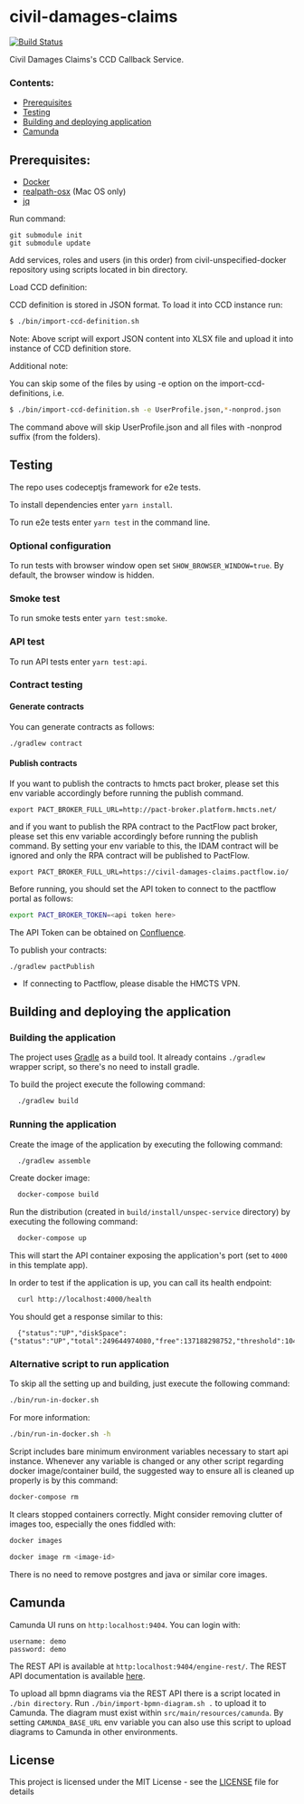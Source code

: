 # civil-damages-claims 

[![Build Status](https://travis-ci.org/hmcts/unspec-service.svg?branch=master)](https://travis-ci.org/hmcts/unspec-service)

Civil Damages Claims's CCD Callback Service.

### Contents:
- [Prerequisites](#prerequisites)
- [Testing](#testing)
- [Building and deploying application](#building-and-deploying-the-application)
- [Camunda](#camunda)

## Prerequisites:
- [Docker](https://www.docker.com)
- [realpath-osx](https://github.com/harto/realpath-osx) (Mac OS only)
- [jq](https://stedolan.github.io/jq/)

Run command:
```
git submodule init
git submodule update
```

Add services, roles and users (in this order) from civil-unspecified-docker repository using scripts located in bin directory.

Load CCD definition:

CCD definition is stored in JSON format. To load it into CCD instance run:

```bash
$ ./bin/import-ccd-definition.sh
```

Note: Above script will export JSON content into XLSX file and upload it into instance of CCD definition store.

Additional note:

You can skip some of the files by using -e option on the import-ccd-definitions, i.e.

```bash
$ ./bin/import-ccd-definition.sh -e UserProfile.json,*-nonprod.json
```

The command above will skip UserProfile.json and all files with -nonprod suffix (from the folders).

## Testing
The repo uses codeceptjs framework for e2e tests.

To install dependencies enter `yarn install`.

To run e2e tests enter `yarn test` in the command line.

### Optional configuration

To run tests with browser window open set `SHOW_BROWSER_WINDOW=true`. By default, the browser window is hidden.

### Smoke test

To run smoke tests enter `yarn test:smoke`.

### API test

To run API tests enter `yarn test:api`.

### Contract testing


#### Generate contracts

You can generate contracts as follows:

```
./gradlew contract
```

#### Publish contracts

If you want to publish the contracts to hmcts pact broker, please set this env variable accordingly before running the publish command.
```
export PACT_BROKER_FULL_URL=http://pact-broker.platform.hmcts.net/
```
and if you want to publish the RPA contract to the PactFlow pact broker, please set this env variable accordingly before running the publish command.
By setting your env variable to this, the IDAM contract will be ignored and only the RPA contract will be published to PactFlow.
```
export PACT_BROKER_FULL_URL=https://civil-damages-claims.pactflow.io/
```
Before running, you should set the API token to connect to the pactflow portal as follows:

```bash
export PACT_BROKER_TOKEN=<api token here>
```
The API Token can be obtained on [Confluence](https://tools.hmcts.net/confluence/display/CU/Pactflow).

To publish your contracts:
```
./gradlew pactPublish
```

* If connecting to Pactflow, please disable the HMCTS VPN.

## Building and deploying the application

### Building the application

The project uses [Gradle](https://gradle.org) as a build tool. It already contains
`./gradlew` wrapper script, so there's no need to install gradle.

To build the project execute the following command:

```bash
  ./gradlew build
```

### Running the application

Create the image of the application by executing the following command:

```bash
  ./gradlew assemble
```

Create docker image:

```bash
  docker-compose build
```

Run the distribution (created in `build/install/unspec-service` directory)
by executing the following command:

```bash
  docker-compose up
```

This will start the API container exposing the application's port
(set to `4000` in this template app).

In order to test if the application is up, you can call its health endpoint:

```bash
  curl http://localhost:4000/health
```

You should get a response similar to this:

```
  {"status":"UP","diskSpace":{"status":"UP","total":249644974080,"free":137188298752,"threshold":10485760}}
```

### Alternative script to run application

To skip all the setting up and building, just execute the following command:

```bash
./bin/run-in-docker.sh
```

For more information:

```bash
./bin/run-in-docker.sh -h
```

Script includes bare minimum environment variables necessary to start api instance. Whenever any variable is changed or any other script regarding docker image/container build, the suggested way to ensure all is cleaned up properly is by this command:

```bash
docker-compose rm
```

It clears stopped containers correctly. Might consider removing clutter of images too, especially the ones fiddled with:

```bash
docker images

docker image rm <image-id>
```

There is no need to remove postgres and java or similar core images.

## Camunda

Camunda UI runs on `http:localhost:9404`. You can login with:
```$xslt
username: demo
password: demo
```

The REST API is available at `http:localhost:9404/engine-rest/`. The REST API documentation is available [here](https://docs.camunda.org/manual/latest/reference/rest/).

To upload all bpmn diagrams via the REST API there is a script located in `./bin directory`.
Run `./bin/import-bpmn-diagram.sh .` to upload it to Camunda. The diagram must exist within
`src/main/resources/camunda`. By setting `CAMUNDA_BASE_URL` env variable you can also use this script to upload diagrams to
Camunda in other environments.

## License
This project is licensed under the MIT License - see the [LICENSE](LICENSE) file for details

